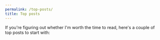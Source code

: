 ```yaml
---
permalink: /top-posts/
title: Top posts
---
```


If you're figuring out whether I'm worth the time to read, here's a couple of top posts to start with:

